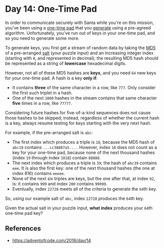 # Day 14: One-Time Pad

In order to communicate securely with Santa while you're on this mission, you've been using a [one-time pad](https://en.wikipedia.org/wiki/One-time_pad) that you [generate](https://en.wikipedia.org/wiki/Security_through_obscurity) using a pre-agreed algorithm. Unfortunately, you've run out of keys in your one-time pad, and so you need to generate some more.

To generate keys, you first get a stream of random data by taking the [MD5](https://en.wikipedia.org/wiki/MD5) of a pre-arranged [salt](https://en.wikipedia.org/wiki/Salt_(cryptography)) (your puzzle input) and an increasing integer index (starting with `0`, and represented in decimal); the resulting MD5 hash should be represented as a string of **lowercase** hexadecimal digits.

However, not all of these MD5 hashes are **keys**, and you need `64` new keys for your one-time pad. A hash is a key **only if**:

- It contains **three** of the same character in a row, like `777`. Only consider the first such triplet in a hash.
- One of the next `1000` hashes in the stream contains that same character **five** times in a row, like `77777`.

Considering future hashes for five-of-a-kind sequences does not cause those hashes to be skipped; instead, regardless of whether the current hash is a key, always resume testing for keys starting with the very next hash.

For example, if the pre-arranged salt is `abc`:
- The first index which produces a triple is `18`, because the MD5 hash of `abc18` contains `...cc38887a5....` However, index `18` does not count as a key for your one-time pad, because none of the next thousand hashes (index `19` through index `1018`) contain `88888`.
- The next index which produces a triple is `39`; the hash of `abc39` contains `eee`. It is also the first key: one of the next thousand hashes (the one at index 816) contains `eeeee`.
- None of the next six triples are keys, but the one after that, at index `92`, is: it contains `999` and index `200` contains `99999`.
- Eventually, index `22728` meets all of the criteria to generate the `64`th key.

So, using our example salt of `abc`, index `22728` produces the `64`th key.

Given the actual salt in your puzzle input, **what index** produces your `64`th one-time pad key?

## References
- https://adventofcode.com/2016/day/14
